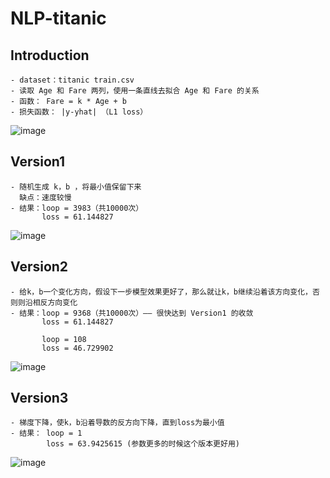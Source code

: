 # NLP-titanic

## Introduction
    - dataset：titanic train.csv
    - 读取 Age 和 Fare 两列，使用一条直线去拟合 Age 和 Fare 的关系
    - 函数： Fare = k * Age + b
    - 损失函数： |y-yhat| （L1 loss）
![image](https://github.com/xiaorui777/NLP-titanic/raw/master/picture/version1_fig.png)

## Version1
    - 随机生成 k，b ，将最小值保留下来
      缺点：速度较慢
    - 结果：loop = 3983（共10000次）
           loss = 61.144827
![image](https://github.com/xiaorui777/NLP-titanic/raw/master/picture/version1_loss.png)

## Version2
    - 给k，b一个变化方向，假设下一步模型效果更好了，那么就让k，b继续沿着该方向变化，否则则沿相反方向变化
    - 结果：loop = 9368（共10000次）—— 很快达到 Version1 的收敛
           loss = 61.144827

           loop = 108
           loss = 46.729902
![image](https://github.com/xiaorui777/NLP-titanic/raw/master/picture/version2_loss.png)

## Version3
    - 梯度下降，使k，b沿着导数的反方向下降，直到loss为最小值
    - 结果： loop = 1
            loss = 63.9425615 (参数更多的时候这个版本更好用)
![image](https://github.com/xiaorui777/NLP-titanic/raw/master/picture/version3_loss.png)